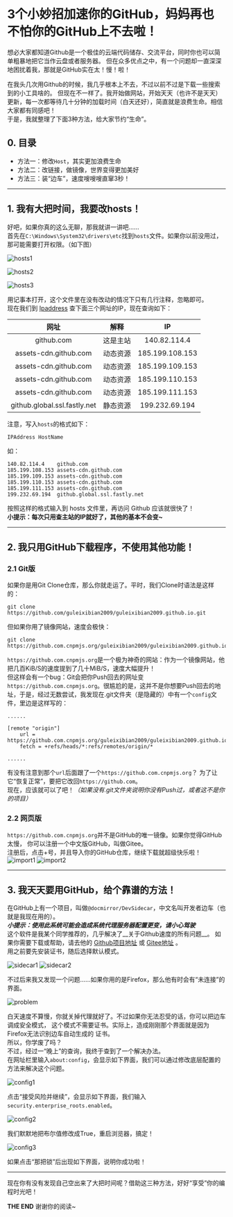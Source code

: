 # 3个小妙招加速你的GitHub，妈妈再也不怕你的GitHub上不去啦！
 想必大家都知道Github是一个极佳的云端代码储存、交流平台，同时你也可以简单粗暴地把它当作云盘或者服务器。
但在众多优点之中，有一个问题却一直深深地困扰着我，那就是GitHub实在太！慢！啦！  

在我头几次用Github的时候，我几乎根本上不去，不过以前不过是下载一些搜索到的小工具啥的。
但现在不一样了。我开始做网站，开始天天（也许不是天天）更新，每一次都等待几十分钟的加载时间（白天还好），简直就是浪费生命。相信大家都有同感吧！  
于是，我就整理了下面3种方法，给大家节约“生命”。


## 0. 目录

- 方法一：修改`Host`，其实更加浪费生命  
- 方法二：改链接，做镜像，世界变得更加美好  
- 方法三：装“边车”，速度嗖嗖嗖直窜3秒！  

___

## 1. 我有大把时间，我要改hosts！

好吧，如果你真的这么无聊，那我就讲一讲吧......  
首先在`C:\Windows\System32\drivers\etc`找到`hosts`文件。如果你以前没用过，那可能需要打开权限。（如下图）

![hosts1](https://z3.ax1x.com/2021/08/15/fcKoNV.png)

![hosts2](https://z3.ax1x.com/2021/08/15/fcKLjJ.png)

![hosts3](https://z3.ax1x.com/2021/08/15/fcKXu9.png)

用记事本打开，这个文件里在没有改动的情况下只有几行注释，忽略即可。  
现在我们到 [Ipaddress](https://www.ipaddress.com) 查下面三个网址的IP，现在查询如下：

|             网址             |   解释   |       IP        |
| :--------------------------: | :------: | :-------------: |
|          github.com          | 这是主站 |  140.82.114.4   |
|    assets-cdn.github.com     | 动态资源 | 185.199.108.153 |
|    assets-cdn.github.com     | 动态资源 | 185.199.109.153 |
|    assets-cdn.github.com     | 动态资源 | 185.199.110.153 |
|    assets-cdn.github.com     | 动态资源 | 185.199.111.153 |
| github.global.ssl.fastly.net | 静态资源 | 199.232.69.194  |

注意，写入`hosts`的格式如下：

```hosts
IPAddress HostName
```

如：

```hosts
140.82.114.4    github.com  
185.199.108.153 assets-cdn.github.com  
185.199.109.153 assets-cdn.github.com  
185.199.110.153 assets-cdn.github.com  
185.199.111.153 assets-cdn.github.com
199.232.69.194  github.global.ssl.fastly.net
```

按照这样的格式输入到 hosts 文件里，再访问 Github 应该就很快了！  
**小提示：每次只用查主站的IP就好了，其他的基本不会变~**  

___

## 2. 我只用GitHub下载程序，不使用其他功能！

### 2.1 Git版

如果你是用Git Clone仓库，那么你就走运了。平时，我们Clone时语法是这样的：

```git
git clone https://github.com/guleixibian2009/guleixibian2009.github.io.git
```

但如果你用了镜像网站，速度会极快：

```git
git clone https://github.com.cnpmjs.org/guleixibian2009/guleixibian2009.github.io.git
```

`https://github.com.cnpmjs.org`是一个极为神奇的网站：作为一个镜像网站，他把几百KiB/S的速度提到了几十MiB/S，速度大幅提升！  
但这样会有一个bug：Git会把你Push回去的网址变`https://github.com.cnpmjs.org`。很尴尬的是，这并不是你想要Push回去的地址，于是，经过无数尝试，我发现在.git文件夹（是隐藏的）中有一个`config`文件，里边是这样写的：

```
......

[remote "origin"]
    url = https://github.com.cnpmjs.org/guleixibian2009/guleixibian2009.github.io.git
    fetch = +refs/heads/*:refs/remotes/origin/*

......
```

有没有注意到那个`url`后面跟了一个`https://github.com.cnpmjs.org`？
为了让它“恢复正常”，要把它改回`https://github.com`。  
现在，应该就可以了吧！_（如果没有.git文件夹说明你没有Push过，或者这不是你的项目）_

### 2.2 网页版

`https://github.com.cnpmjs.org`并不是GitHub的唯一镜像。如果你觉得GitHub太慢，
你可以注册一个中文版GitHub，叫做Gitee。  
注册后，点击+号，并且导入你的GitHub仓库，继续下载就超级快乐啦！
![import1](https://z3.ax1x.com/2021/08/15/fcKjBR.png)
![import2](https://z3.ax1x.com/2021/08/15/fcKvH1.png)

___

## 3. 我天天要用GitHub，给个靠谱的方法！

在GitHub上有一个项目，叫做`@docmirror/DevSidecar`，中文名叫开发者边车（也就是我现在用的）。  
**_小提示：使用此系统可能会造成系统代理服务器配置更变，请小心驾驶_**  
这个软件是我某个同学推荐的，几乎解决了__关于Github速度的所有问题__。
如果你需要下载或帮助，请去他的 [Github项目地址](https://github.com/docmirror/dev-sidecar) 
或 [Gitee地址](https://gitee.com/docmirror/dev-sidecar) 。  
用之前要先安装证书，随后选择默认模式。

![sidecar1](https://z3.ax1x.com/2021/08/15/fcMSN6.png)
![sidecar2](https://z3.ax1x.com/2021/08/15/fcMp4K.png)

不过后来我又发现一个问题......如果你用的是Firefox，那么他有时会有“未连接”的界面。

![problem](https://z3.ax1x.com/2021/08/15/fcKzAx.png)  

白天速度不算慢，你就关掉代理就好了。不过如果你无法忍受的话，你可以把边车调成安全模式，
这个模式不需要证书。实际上，造成刚刚那个界面就是因为Firefox无法识别边车自动生成的
证书。  
所以，你学废了吗？  
不过，经过一“晚上”的查询，我终于查到了一个解决办法。  
在网址栏里输入`about:config`，会显示如下界面，我们可以通过修改底层配置的方法来解决这个问题。

![config1](https://z3.ax1x.com/2021/08/15/fcKH9U.png)

点击“接受风险并继续”，会显示如下界面，我们输入`security.enterprise_roots.enabled`。

![config2](https://z3.ax1x.com/2021/08/15/fcKThT.png)

我们默默地把布尔值修改成True，重启浏览器，搞定！

![config3](https://z3.ax1x.com/2021/08/15/fcKqc4.png)

如果点击“那把锁”后出现如下界面，说明你成功啦！

___

现在你有没有发现自己空出来了大把时间呢？借助这三种方法，好好“享受”你的编程时光吧！

__THE END__ 谢谢你的阅读~